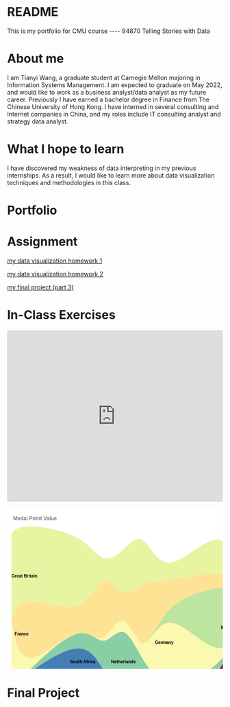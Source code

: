 # README
This is my portfolio for CMU course ---- 94870 Telling Stories with Data


# About me
I am Tianyi Wang, a graduate student at Carnegie Mellon majoring in Information Systems Management. I am expected to graduate on May 2022, and would like to work as a business analyst/data analyst as my future career. Previously I have earned a bachelor degree in Finance from The Chinese University of Hong Kong. I have interned in several consulting and Internet companies in China, and my roles include IT consulting analyst and strategy data analyst. 


# What I hope to learn
I have discovered my weakness of data interpreting in my previous internships. As a result, I would like to learn more about data visualization techniques and methodologies in this class.


# Portfolio

# Assignment
[my data visualization homework 1](/dataviz1.md)

[my data visualization homework 2](/dataviz2.md)

[my final project (part 3)](/final_project_Tianyi.md)

# In-Class Exercises


<iframe title="Here is the title" aria-label="chart" id="datawrapper-chart-kN1w6" src="https://datawrapper.dwcdn.net/kN1w6/2/" scrolling="no" frameborder="0" style="width: 0; min-width: 100% !important; border: none;" height="400"></iframe><script type="text/javascript">!function(){"use strict";window.addEventListener("message",(function(e){if(void 0!==e.data["datawrapper-height"]){var t=document.querySelectorAll("iframe");for(var a in e.data["datawrapper-height"])for(var r=0;r<t.length;r++){if(t[r].contentWindow===e.source)t[r].style.height=e.data["datawrapper-height"][a]+"px"}}}))}();
</script>

  
<svg xmlns="http://www.w3.org/2000/svg" width="805" height="600"><rect width="805" height="600" x="0" y="0" fill="#FFFFFF" id="backgorund"/><g id="viz"><g transform="translate(0,0)"><g transform="translate(10,20)"><g><path fill="rgb(251, 248, 176)" d="M0,240.00000000000003L3.9620149893525816,262.59259259259267C7.924029978705163,285.1851851851852,15.848059957410326,330.3703703703704,43.598447136259296,330.3703703703704C71.34883431510828,330.3703703703704,118.92557869410105,285.1851851851852,150.64340828009622,275.1851851851852C182.36123786609141,265.1851851851852,198.22015265908905,290.3703703703704,214.07906745208663,283.7037037037037C229.9379822450842,277.037037037037,245.79689703808182,238.51851851851848,261.65581183107946,243.7037037037037C277.514726624077,248.88888888888889,293.37364141707457,297.77777777777777,309.23255621007223,297.037037037037C325.0914710030698,296.2962962962963,340.95038579606734,245.92592592592595,372.66821538206256,248.14814814814815C404.3860449680578,250.37037037037035,451.96278934705055,305.18518518518516,483.6806189330457,307.40740740740733C515.3984485190409,309.6296296296296,531.2573633120385,259.2592592592593,547.116278105036,237.40740740740742C562.9751928980337,215.55555555555563,578.8341076910314,222.22222222222229,594.6930224840289,230.7407407407408C610.5519372770265,239.25925925925927,626.410852070024,249.62962962962965,642.2697668630216,257.77777777777777C658.1286816560192,265.9259259259259,673.9875964490169,271.85185185185185,689.8465112420145,264.81481481481484C705.705426035012,257.77777777777777,721.5643408280097,237.7777777777778,737.4232556210072,217.7777777777778C753.2821704140048,197.7777777777778,769.1410852070024,177.7777777777778,777.0705426035012,167.7777777777778L785,157.77777777777777L785,157.77777777777777L777.0705426035012,167.7777777777778C769.1410852070024,177.7777777777778,753.2821704140048,197.7777777777778,737.4232556210072,224.44444444444446C721.5643408280097,251.11111111111111,705.705426035012,284.44444444444446,689.8465112420145,311.48148148148147C673.9875964490169,338.51851851851853,658.1286816560192,359.2592592592593,642.2697668630216,344.4444444444445C626.410852070024,329.6296296296296,610.5519372770265,279.2592592592593,594.6930224840289,250.74074074074076C578.8341076910314,222.22222222222229,562.9751928980337,215.55555555555563,547.116278105036,237.40740740740748C531.2573633120385,259.2592592592593,515.3984485190409,309.6296296296296,483.6806189330457,340.7407407407407C451.96278934705055,371.8518518518518,404.3860449680578,383.7037037037037,372.66821538206256,381.4814814814815C340.95038579606734,379.2592592592593,325.0914710030698,362.962962962963,309.23255621007223,337.03703703703707C293.37364141707457,311.11111111111114,277.514726624077,275.5555555555556,261.65581183107946,270.3703703703704C245.79689703808182,265.1851851851852,229.9379822450842,290.3703703703704,214.07906745208663,290.3703703703704C198.22015265908905,290.3703703703704,182.36123786609141,265.1851851851852,150.64340828009622,275.1851851851852C118.92557869410105,285.1851851851852,71.34883431510828,330.3703703703704,43.598447136259296,357.0370370370371C15.848059957410326,383.70370370370375,7.924029978705163,391.8518518518519,3.9620149893525816,395.9259259259259L0,400Z"><title>Germany</title></path><path fill="rgb(231, 245, 163)" d="M0,39.999999999999986L3.9620149893525816,35.92592592592592C7.924029978705163,31.851851851851844,15.848059957410326,23.703703703703706,43.598447136259296,23.703703703703706C71.34883431510828,23.703703703703706,118.92557869410105,31.851851851851844,150.64340828009622,48.51851851851851C182.36123786609141,65.18518518518518,198.22015265908905,90.37037037037038,214.07906745208663,97.03703703703707C229.9379822450842,103.70370370370374,245.79689703808182,91.85185185185189,261.65581183107946,77.03703703703707C277.514726624077,62.22222222222225,293.37364141707457,44.44444444444448,309.23255621007223,57.03703703703707C325.0914710030698,69.62962962962966,340.95038579606734,112.59259259259261,372.66821538206256,108.14814814814817C404.3860449680578,103.70370370370371,451.96278934705055,51.851851851851855,483.6806189330457,54.074074074074076C515.3984485190409,56.296296296296305,531.2573633120385,112.59259259259261,547.116278105036,144.0740740740741C562.9751928980337,175.55555555555557,578.8341076910314,182.22222222222226,594.6930224840289,164.0740740740741C610.5519372770265,145.92592592592595,626.410852070024,102.96296296296295,642.2697668630216,84.44444444444444C658.1286816560192,65.92592592592592,673.9875964490169,71.85185185185186,689.8465112420145,64.81481481481482C705.705426035012,57.7777777777778,721.5643408280097,37.77777777777779,737.4232556210072,51.111111111111114C753.2821704140048,64.44444444444444,769.1410852070024,111.1111111111111,777.0705426035012,134.44444444444446L785,157.77777777777777L785,157.77777777777777L777.0705426035012,134.44444444444446C769.1410852070024,111.1111111111111,753.2821704140048,64.44444444444444,737.4232556210072,51.111111111111114C721.5643408280097,37.77777777777779,705.705426035012,57.7777777777778,689.8465112420145,64.81481481481484C673.9875964490169,71.85185185185186,658.1286816560192,65.92592592592592,642.2697668630216,84.44444444444444C626.410852070024,102.96296296296295,610.5519372770265,145.92592592592595,594.6930224840289,164.0740740740741C578.8341076910314,182.22222222222226,562.9751928980337,175.55555555555557,547.116278105036,164.0740740740741C531.2573633120385,152.5925925925926,515.3984485190409,136.2962962962963,483.6806189330457,134.07407407407408C451.96278934705055,131.85185185185188,404.3860449680578,143.70370370370372,372.66821538206256,148.14814814814818C340.95038579606734,152.5925925925926,325.0914710030698,149.62962962962968,309.23255621007223,157.03703703703707C293.37364141707457,164.44444444444446,277.514726624077,182.2222222222222,261.65581183107946,177.03703703703704C245.79689703808182,171.85185185185185,229.9379822450842,143.70370370370372,214.07906745208663,150.37037037037038C198.22015265908905,157.03703703703707,182.36123786609141,198.51851851851856,150.64340828009622,208.51851851851856C118.92557869410105,218.51851851851856,71.34883431510828,197.03703703703704,43.598447136259296,197.03703703703704C15.848059957410326,197.03703703703704,7.924029978705163,218.51851851851856,3.9620149893525816,229.25925925925927L0,240.00000000000003Z"><title>Great Britain</title></path><path fill="rgb(254, 227, 149)" d="M0,240.00000000000003L3.9620149893525816,229.25925925925927C7.924029978705163,218.51851851851856,15.848059957410326,197.03703703703704,43.598447136259296,197.03703703703704C71.34883431510828,197.03703703703704,118.92557869410105,218.51851851851856,150.64340828009622,208.51851851851856C182.36123786609141,198.51851851851856,198.22015265908905,157.03703703703707,214.07906745208663,150.3703703703704C229.9379822450842,143.70370370370372,245.79689703808182,171.85185185185185,261.65581183107946,177.03703703703704C277.514726624077,182.2222222222222,293.37364141707457,164.44444444444446,309.23255621007223,157.03703703703707C325.0914710030698,149.62962962962968,340.95038579606734,152.5925925925926,372.66821538206256,148.14814814814818C404.3860449680578,143.70370370370372,451.96278934705055,131.85185185185188,483.6806189330457,134.0740740740741C515.3984485190409,136.2962962962963,531.2573633120385,152.5925925925926,547.116278105036,164.0740740740741C562.9751928980337,175.55555555555557,578.8341076910314,182.22222222222226,594.6930224840289,164.0740740740741C610.5519372770265,145.92592592592595,626.410852070024,102.96296296296295,642.2697668630216,84.44444444444444C658.1286816560192,65.92592592592592,673.9875964490169,71.85185185185186,689.8465112420145,64.81481481481482C705.705426035012,57.7777777777778,721.5643408280097,37.77777777777779,737.4232556210072,51.111111111111114C753.2821704140048,64.44444444444444,769.1410852070024,111.1111111111111,777.0705426035012,134.44444444444446L785,157.77777777777777L785,157.77777777777777L777.0705426035012,167.7777777777778C769.1410852070024,177.7777777777778,753.2821704140048,197.7777777777778,737.4232556210072,184.44444444444446C721.5643408280097,171.11111111111111,705.705426035012,124.44444444444447,689.8465112420145,98.14814814814817C673.9875964490169,71.85185185185186,658.1286816560192,65.92592592592592,642.2697668630216,84.44444444444444C626.410852070024,102.96296296296295,610.5519372770265,145.92592592592595,594.6930224840289,164.0740740740741C578.8341076910314,182.22222222222226,562.9751928980337,175.55555555555557,547.116278105036,170.74074074074076C531.2573633120385,165.92592592592595,515.3984485190409,162.96296296296296,483.6806189330457,167.40740740740742C451.96278934705055,171.85185185185185,404.3860449680578,183.7037037037037,372.66821538206256,214.8148148148148C340.95038579606734,245.92592592592595,325.0914710030698,296.2962962962963,309.23255621007223,297.037037037037C293.37364141707457,297.77777777777777,277.514726624077,248.88888888888889,261.65581183107946,243.7037037037037C245.79689703808182,238.51851851851848,229.9379822450842,277.037037037037,214.07906745208663,283.7037037037037C198.22015265908905,290.3703703703704,182.36123786609141,265.1851851851852,150.64340828009622,275.1851851851852C118.92557869410105,285.1851851851852,71.34883431510828,330.3703703703704,43.598447136259296,330.3703703703704C15.848059957410326,330.3703703703704,7.924029978705163,285.1851851851852,3.9620149893525816,262.5925925925926L0,240.00000000000003Z"><title>France</title></path><path fill="rgb(137, 207, 165)" d="M0,400L3.9620149893525816,395.9259259259259C7.924029978705163,391.8518518518519,15.848059957410326,383.70370370370375,43.598447136259296,357.0370370370371C71.34883431510828,330.3703703703704,118.92557869410105,285.1851851851852,150.64340828009622,275.1851851851852C182.36123786609141,265.1851851851852,198.22015265908905,290.3703703703704,214.07906745208663,290.3703703703704C229.9379822450842,290.3703703703704,245.79689703808182,265.1851851851852,261.65581183107946,270.3703703703704C277.514726624077,275.5555555555556,293.37364141707457,311.11111111111114,309.23255621007223,337.03703703703707C325.0914710030698,362.962962962963,340.95038579606734,379.2592592592593,372.66821538206256,381.4814814814815C404.3860449680578,383.7037037037037,451.96278934705055,371.8518518518518,483.6806189330457,340.7407407407407C515.3984485190409,309.6296296296296,531.2573633120385,259.2592592592593,547.116278105036,237.40740740740742C562.9751928980337,215.55555555555563,578.8341076910314,222.22222222222229,594.6930224840289,250.7407407407408C610.5519372770265,279.2592592592593,626.410852070024,329.6296296296296,642.2697668630216,344.4444444444444C658.1286816560192,359.2592592592593,673.9875964490169,338.51851851851853,689.8465112420145,311.48148148148147C705.705426035012,284.44444444444446,721.5643408280097,251.11111111111111,737.4232556210072,224.44444444444446C753.2821704140048,197.7777777777778,769.1410852070024,177.7777777777778,777.0705426035012,167.7777777777778L785,157.77777777777777L785,157.77777777777777L777.0705426035012,187.7777777777778C769.1410852070024,217.7777777777778,753.2821704140048,277.7777777777778,737.4232556210072,304.4444444444445C721.5643408280097,331.11111111111114,705.705426035012,324.44444444444446,689.8465112420145,331.48148148148147C673.9875964490169,338.51851851851853,658.1286816560192,359.2592592592593,642.2697668630216,344.4444444444445C626.410852070024,329.6296296296296,610.5519372770265,279.2592592592593,594.6930224840289,250.74074074074076C578.8341076910314,222.22222222222229,562.9751928980337,215.55555555555563,547.116278105036,237.40740740740748C531.2573633120385,259.2592592592593,515.3984485190409,309.6296296296296,483.6806189330457,360.7407407407407C451.96278934705055,411.8518518518518,404.3860449680578,463.7037037037037,372.66821538206256,461.48148148148147C340.95038579606734,459.2592592592593,325.0914710030698,402.962962962963,309.23255621007223,390.3703703703704C293.37364141707457,377.7777777777778,277.514726624077,408.8888888888889,261.65581183107946,410.3703703703704C245.79689703808182,411.8518518518519,229.9379822450842,383.7037037037037,214.07906745208663,357.037037037037C198.22015265908905,330.3703703703704,182.36123786609141,305.18518518518516,150.64340828009622,308.51851851851853C118.92557869410105,311.8518518518519,71.34883431510828,343.70370370370375,43.598447136259296,363.70370370370375C15.848059957410326,383.70370370370375,7.924029978705163,391.8518518518519,3.9620149893525816,395.9259259259259L0,400Z"><title>Netherlands</title></path><path fill="rgb(67, 127, 180)" d="M0,400L3.9620149893525816,395.9259259259259C7.924029978705163,391.8518518518519,15.848059957410326,383.70370370370375,43.598447136259296,363.70370370370375C71.34883431510828,343.70370370370375,118.92557869410105,311.8518518518519,150.64340828009622,308.51851851851853C182.36123786609141,305.18518518518516,198.22015265908905,330.3703703703704,214.07906745208663,357.037037037037C229.9379822450842,383.7037037037037,245.79689703808182,411.8518518518519,261.65581183107946,410.3703703703704C277.514726624077,408.8888888888889,293.37364141707457,377.7777777777778,309.23255621007223,390.3703703703704C325.0914710030698,402.962962962963,340.95038579606734,459.2592592592593,372.66821538206256,461.48148148148147C404.3860449680578,463.7037037037037,451.96278934705055,411.8518518518518,483.6806189330457,394.0740740740741C515.3984485190409,376.29629629629625,531.2573633120385,392.5925925925926,547.116278105036,404.0740740740741C562.9751928980337,415.5555555555556,578.8341076910314,422.22222222222223,594.6930224840289,424.0740740740741C610.5519372770265,425.9259259259259,626.410852070024,422.962962962963,642.2697668630216,424.4444444444444C658.1286816560192,425.9259259259259,673.9875964490169,431.8518518518519,689.8465112420145,418.1481481481482C705.705426035012,404.4444444444445,721.5643408280097,371.11111111111114,737.4232556210072,357.7777777777778C753.2821704140048,344.4444444444445,769.1410852070024,351.11111111111114,777.0705426035012,354.4444444444444L785,357.77777777777777L785,357.77777777777777L777.0705426035012,354.4444444444445C769.1410852070024,351.11111111111114,753.2821704140048,344.4444444444445,737.4232556210072,357.7777777777778C721.5643408280097,371.11111111111114,705.705426035012,404.4444444444445,689.8465112420145,418.1481481481481C673.9875964490169,431.8518518518519,658.1286816560192,425.9259259259259,642.2697668630216,424.4444444444445C626.410852070024,422.962962962963,610.5519372770265,425.9259259259259,594.6930224840289,444.0740740740741C578.8341076910314,462.22222222222223,562.9751928980337,495.5555555555556,547.116278105036,484.0740740740741C531.2573633120385,472.5925925925926,515.3984485190409,416.29629629629625,483.6806189330457,414.0740740740741C451.96278934705055,411.8518518518518,404.3860449680578,463.7037037037037,372.66821538206256,461.48148148148147C340.95038579606734,459.2592592592593,325.0914710030698,402.962962962963,309.23255621007223,390.3703703703704C293.37364141707457,377.7777777777778,277.514726624077,408.8888888888889,261.65581183107946,410.3703703703704C245.79689703808182,411.8518518518519,229.9379822450842,383.7037037037037,214.07906745208663,377.037037037037C198.22015265908905,370.3703703703704,182.36123786609141,385.1851851851852,150.64340828009622,388.51851851851853C118.92557869410105,391.8518518518519,71.34883431510828,383.70370370370375,43.598447136259296,383.70370370370375C15.848059957410326,383.70370370370375,7.924029978705163,391.8518518518519,3.9620149893525816,395.9259259259259L0,400Z"><title>South Africa</title></path><path fill="rgb(248, 142, 83)" d="M0,400L3.9620149893525816,395.9259259259259C7.924029978705163,391.8518518518519,15.848059957410326,383.70370370370375,43.598447136259296,383.70370370370375C71.34883431510828,383.70370370370375,118.92557869410105,391.8518518518519,150.64340828009622,388.51851851851853C182.36123786609141,385.1851851851852,198.22015265908905,370.3703703703704,214.07906745208663,377.037037037037C229.9379822450842,383.7037037037037,245.79689703808182,411.8518518518519,261.65581183107946,410.3703703703704C277.514726624077,408.8888888888889,293.37364141707457,377.7777777777778,309.23255621007223,390.3703703703704C325.0914710030698,402.962962962963,340.95038579606734,459.2592592592593,372.66821538206256,461.48148148148147C404.3860449680578,463.7037037037037,451.96278934705055,411.8518518518518,483.6806189330457,414.0740740740741C515.3984485190409,416.29629629629625,531.2573633120385,472.5925925925926,547.116278105036,484.0740740740741C562.9751928980337,495.5555555555556,578.8341076910314,462.22222222222223,594.6930224840289,444.0740740740741C610.5519372770265,425.9259259259259,626.410852070024,422.962962962963,642.2697668630216,424.4444444444444C658.1286816560192,425.9259259259259,673.9875964490169,431.8518518518519,689.8465112420145,418.1481481481482C705.705426035012,404.4444444444445,721.5643408280097,371.11111111111114,737.4232556210072,357.7777777777778C753.2821704140048,344.4444444444445,769.1410852070024,351.11111111111114,777.0705426035012,354.4444444444444L785,357.77777777777777L785,357.77777777777777L777.0705426035012,354.4444444444445C769.1410852070024,351.11111111111114,753.2821704140048,344.4444444444445,737.4232556210072,357.7777777777778C721.5643408280097,371.11111111111114,705.705426035012,404.4444444444445,689.8465112420145,418.1481481481481C673.9875964490169,431.8518518518519,658.1286816560192,425.9259259259259,642.2697668630216,424.4444444444445C626.410852070024,422.962962962963,610.5519372770265,425.9259259259259,594.6930224840289,444.0740740740741C578.8341076910314,462.22222222222223,562.9751928980337,495.5555555555556,547.116278105036,484.0740740740741C531.2573633120385,472.5925925925926,515.3984485190409,416.29629629629625,483.6806189330457,414.0740740740741C451.96278934705055,411.8518518518518,404.3860449680578,463.7037037037037,372.66821538206256,468.1481481481481C340.95038579606734,472.5925925925926,325.0914710030698,429.6296296296296,309.23255621007223,417.037037037037C293.37364141707457,404.4444444444445,277.514726624077,422.22222222222223,261.65581183107946,437.037037037037C245.79689703808182,451.8518518518519,229.9379822450842,463.7037037037037,214.07906745208663,457.037037037037C198.22015265908905,450.3703703703704,182.36123786609141,425.1851851851852,150.64340828009622,408.51851851851853C118.92557869410105,391.8518518518519,71.34883431510828,383.70370370370375,43.598447136259296,383.70370370370375C15.848059957410326,383.70370370370375,7.924029978705163,391.8518518518519,3.9620149893525816,395.9259259259259L0,400Z"><title>Denmark</title></path><path fill="rgb(190, 229, 160)" d="M0,240.00000000000003L3.9620149893525816,262.59259259259267C7.924029978705163,285.1851851851852,15.848059957410326,330.3703703703704,43.598447136259296,330.3703703703704C71.34883431510828,330.3703703703704,118.92557869410105,285.1851851851852,150.64340828009622,275.1851851851852C182.36123786609141,265.1851851851852,198.22015265908905,290.3703703703704,214.07906745208663,283.7037037037037C229.9379822450842,277.037037037037,245.79689703808182,238.51851851851848,261.65581183107946,243.7037037037037C277.514726624077,248.88888888888889,293.37364141707457,297.77777777777777,309.23255621007223,297.037037037037C325.0914710030698,296.2962962962963,340.95038579606734,245.92592592592595,372.66821538206256,214.8148148148148C404.3860449680578,183.7037037037037,451.96278934705055,171.85185185185185,483.6806189330457,167.40740740740742C515.3984485190409,162.96296296296296,531.2573633120385,165.92592592592595,547.116278105036,170.74074074074076C562.9751928980337,175.55555555555557,578.8341076910314,182.22222222222226,594.6930224840289,164.0740740740741C610.5519372770265,145.92592592592595,626.410852070024,102.96296296296295,642.2697668630216,84.44444444444444C658.1286816560192,65.92592592592592,673.9875964490169,71.85185185185186,689.8465112420145,98.14814814814817C705.705426035012,124.44444444444447,721.5643408280097,171.11111111111111,737.4232556210072,184.44444444444446C753.2821704140048,197.7777777777778,769.1410852070024,177.7777777777778,777.0705426035012,167.7777777777778L785,157.77777777777777L785,157.77777777777777L777.0705426035012,167.7777777777778C769.1410852070024,177.7777777777778,753.2821704140048,197.7777777777778,737.4232556210072,217.7777777777778C721.5643408280097,237.7777777777778,705.705426035012,257.77777777777777,689.8465112420145,264.81481481481484C673.9875964490169,271.85185185185185,658.1286816560192,265.9259259259259,642.2697668630216,257.77777777777777C626.410852070024,249.62962962962965,610.5519372770265,239.25925925925927,594.6930224840289,230.74074074074076C578.8341076910314,222.22222222222229,562.9751928980337,215.55555555555563,547.116278105036,237.40740740740748C531.2573633120385,259.2592592592593,515.3984485190409,309.6296296296296,483.6806189330457,307.4074074074074C451.96278934705055,305.18518518518516,404.3860449680578,250.37037037037035,372.66821538206256,248.14814814814815C340.95038579606734,245.92592592592595,325.0914710030698,296.2962962962963,309.23255621007223,297.037037037037C293.37364141707457,297.77777777777777,277.514726624077,248.88888888888889,261.65581183107946,243.7037037037037C245.79689703808182,238.51851851851848,229.9379822450842,277.037037037037,214.07906745208663,283.7037037037037C198.22015265908905,290.3703703703704,182.36123786609141,265.1851851851852,150.64340828009622,275.1851851851852C118.92557869410105,285.1851851851852,71.34883431510828,330.3703703703704,43.598447136259296,330.3703703703704C15.848059957410326,330.3703703703704,7.924029978705163,285.1851851851852,3.9620149893525816,262.5925925925926L0,240.00000000000003Z"><title>Italy</title></path><path fill="rgb(158, 1, 66)" d="M0,400L3.9620149893525816,395.9259259259259C7.924029978705163,391.8518518518519,15.848059957410326,383.70370370370375,43.598447136259296,363.70370370370375C71.34883431510828,343.70370370370375,118.92557869410105,311.8518518518519,150.64340828009622,308.51851851851853C182.36123786609141,305.18518518518516,198.22015265908905,330.3703703703704,214.07906745208663,357.037037037037C229.9379822450842,383.7037037037037,245.79689703808182,411.8518518518519,261.65581183107946,410.3703703703704C277.514726624077,408.8888888888889,293.37364141707457,377.7777777777778,309.23255621007223,390.3703703703704C325.0914710030698,402.962962962963,340.95038579606734,459.2592592592593,372.66821538206256,461.48148148148147C404.3860449680578,463.7037037037037,451.96278934705055,411.8518518518518,483.6806189330457,360.7407407407407C515.3984485190409,309.6296296296296,531.2573633120385,259.2592592592593,547.116278105036,237.40740740740742C562.9751928980337,215.55555555555563,578.8341076910314,222.22222222222229,594.6930224840289,250.7407407407408C610.5519372770265,279.2592592592593,626.410852070024,329.6296296296296,642.2697668630216,344.4444444444444C658.1286816560192,359.2592592592593,673.9875964490169,338.51851851851853,689.8465112420145,331.48148148148147C705.705426035012,324.44444444444446,721.5643408280097,331.11111111111114,737.4232556210072,304.4444444444445C753.2821704140048,277.7777777777778,769.1410852070024,217.7777777777778,777.0705426035012,187.7777777777778L785,157.77777777777777L785,157.77777777777777L777.0705426035012,187.7777777777778C769.1410852070024,217.7777777777778,753.2821704140048,277.7777777777778,737.4232556210072,304.4444444444445C721.5643408280097,331.11111111111114,705.705426035012,324.44444444444446,689.8465112420145,331.48148148148147C673.9875964490169,338.51851851851853,658.1286816560192,359.2592592592593,642.2697668630216,377.7777777777778C626.410852070024,396.2962962962963,610.5519372770265,412.5925925925926,594.6930224840289,417.4074074074074C578.8341076910314,422.22222222222223,562.9751928980337,415.5555555555556,547.116278105036,404.0740740740741C531.2573633120385,392.5925925925926,515.3984485190409,376.29629629629625,483.6806189330457,394.0740740740741C451.96278934705055,411.8518518518518,404.3860449680578,463.7037037037037,372.66821538206256,461.48148148148147C340.95038579606734,459.2592592592593,325.0914710030698,402.962962962963,309.23255621007223,390.3703703703704C293.37364141707457,377.7777777777778,277.514726624077,408.8888888888889,261.65581183107946,410.3703703703704C245.79689703808182,411.8518518518519,229.9379822450842,383.7037037037037,214.07906745208663,357.037037037037C198.22015265908905,330.3703703703704,182.36123786609141,305.18518518518516,150.64340828009622,308.51851851851853C118.92557869410105,311.8518518518519,71.34883431510828,343.70370370370375,43.598447136259296,363.70370370370375C15.848059957410326,383.70370370370375,7.924029978705163,391.8518518518519,3.9620149893525816,395.9259259259259L0,400Z"><title>Australia</title></path><path fill="rgb(232, 94, 73)" d="M0,400L3.9620149893525816,395.9259259259259C7.924029978705163,391.8518518518519,15.848059957410326,383.70370370370375,43.598447136259296,383.70370370370375C71.34883431510828,383.70370370370375,118.92557869410105,391.8518518518519,150.64340828009622,408.51851851851853C182.36123786609141,425.1851851851852,198.22015265908905,450.3703703703704,214.07906745208663,457.037037037037C229.9379822450842,463.7037037037037,245.79689703808182,451.8518518518519,261.65581183107946,437.037037037037C277.514726624077,422.22222222222223,293.37364141707457,404.4444444444445,309.23255621007223,417.037037037037C325.0914710030698,429.6296296296296,340.95038579606734,472.5925925925926,372.66821538206256,468.1481481481481C404.3860449680578,463.7037037037037,451.96278934705055,411.8518518518518,483.6806189330457,414.0740740740741C515.3984485190409,416.29629629629625,531.2573633120385,472.5925925925926,547.116278105036,484.0740740740741C562.9751928980337,495.5555555555556,578.8341076910314,462.22222222222223,594.6930224840289,444.0740740740741C610.5519372770265,425.9259259259259,626.410852070024,422.962962962963,642.2697668630216,424.4444444444444C658.1286816560192,425.9259259259259,673.9875964490169,431.8518518518519,689.8465112420145,418.1481481481482C705.705426035012,404.4444444444445,721.5643408280097,371.11111111111114,737.4232556210072,377.7777777777778C753.2821704140048,384.4444444444445,769.1410852070024,431.11111111111114,777.0705426035012,454.4444444444445L785,477.7777777777778L785,477.7777777777778L777.0705426035012,454.4444444444445C769.1410852070024,431.11111111111114,753.2821704140048,384.4444444444445,737.4232556210072,377.7777777777778C721.5643408280097,371.11111111111114,705.705426035012,404.4444444444445,689.8465112420145,418.1481481481481C673.9875964490169,431.8518518518519,658.1286816560192,425.9259259259259,642.2697668630216,444.4444444444445C626.410852070024,462.962962962963,610.5519372770265,505.9259259259259,594.6930224840289,524.074074074074C578.8341076910314,542.2222222222223,562.9751928980337,535.5555555555555,547.116278105036,504.0740740740741C531.2573633120385,472.5925925925926,515.3984485190409,416.29629629629625,483.6806189330457,414.0740740740741C451.96278934705055,411.8518518518518,404.3860449680578,463.7037037037037,372.66821538206256,468.1481481481481C340.95038579606734,472.5925925925926,325.0914710030698,429.6296296296296,309.23255621007223,417.037037037037C293.37364141707457,404.4444444444445,277.514726624077,422.22222222222223,261.65581183107946,437.037037037037C245.79689703808182,451.8518518518519,229.9379822450842,463.7037037037037,214.07906745208663,457.037037037037C198.22015265908905,450.3703703703704,182.36123786609141,425.1851851851852,150.64340828009622,408.51851851851853C118.92557869410105,391.8518518518519,71.34883431510828,383.70370370370375,43.598447136259296,383.70370370370375C15.848059957410326,383.70370370370375,7.924029978705163,391.8518518518519,3.9620149893525816,395.9259259259259L0,400Z"><title>Czechoslovakia</title></path><path fill="rgb(94, 79, 162)" d="M0,400L3.9620149893525816,395.9259259259259C7.924029978705163,391.8518518518519,15.848059957410326,383.70370370370375,43.598447136259296,363.70370370370375C71.34883431510828,343.70370370370375,118.92557869410105,311.8518518518519,150.64340828009622,308.51851851851853C182.36123786609141,305.18518518518516,198.22015265908905,330.3703703703704,214.07906745208663,357.037037037037C229.9379822450842,383.7037037037037,245.79689703808182,411.8518518518519,261.65581183107946,410.3703703703704C277.514726624077,408.8888888888889,293.37364141707457,377.7777777777778,309.23255621007223,390.3703703703704C325.0914710030698,402.962962962963,340.95038579606734,459.2592592592593,372.66821538206256,461.48148148148147C404.3860449680578,463.7037037037037,451.96278934705055,411.8518518518518,483.6806189330457,394.0740740740741C515.3984485190409,376.29629629629625,531.2573633120385,392.5925925925926,547.116278105036,404.0740740740741C562.9751928980337,415.5555555555556,578.8341076910314,422.22222222222223,594.6930224840289,417.4074074074074C610.5519372770265,412.5925925925926,626.410852070024,396.2962962962963,642.2697668630216,377.77777777777777C658.1286816560192,359.2592592592593,673.9875964490169,338.51851851851853,689.8465112420145,331.48148148148147C705.705426035012,324.44444444444446,721.5643408280097,331.11111111111114,737.4232556210072,304.4444444444445C753.2821704140048,277.7777777777778,769.1410852070024,217.7777777777778,777.0705426035012,187.7777777777778L785,157.77777777777777L785,357.77777777777777L777.0705426035012,354.4444444444445C769.1410852070024,351.11111111111114,753.2821704140048,344.4444444444445,737.4232556210072,357.7777777777778C721.5643408280097,371.11111111111114,705.705426035012,404.4444444444445,689.8465112420145,418.1481481481481C673.9875964490169,431.8518518518519,658.1286816560192,425.9259259259259,642.2697668630216,424.4444444444445C626.410852070024,422.962962962963,610.5519372770265,425.9259259259259,594.6930224840289,424.0740740740741C578.8341076910314,422.22222222222223,562.9751928980337,415.5555555555556,547.116278105036,404.0740740740741C531.2573633120385,392.5925925925926,515.3984485190409,376.29629629629625,483.6806189330457,394.0740740740741C451.96278934705055,411.8518518518518,404.3860449680578,463.7037037037037,372.66821538206256,461.48148148148147C340.95038579606734,459.2592592592593,325.0914710030698,402.962962962963,309.23255621007223,390.3703703703704C293.37364141707457,377.7777777777778,277.514726624077,408.8888888888889,261.65581183107946,410.3703703703704C245.79689703808182,411.8518518518519,229.9379822450842,383.7037037037037,214.07906745208663,357.037037037037C198.22015265908905,330.3703703703704,182.36123786609141,305.18518518518516,150.64340828009622,308.51851851851853C118.92557869410105,311.8518518518519,71.34883431510828,343.70370370370375,43.598447136259296,363.70370370370375C15.848059957410326,383.70370370370375,7.924029978705163,391.8518518518519,3.9620149893525816,395.9259259259259L0,400Z"><title>Soviet Union</title></path><path fill="rgb(202, 50, 74)" d="M0,400L3.9620149893525816,395.9259259259259C7.924029978705163,391.8518518518519,15.848059957410326,383.70370370370375,43.598447136259296,383.70370370370375C71.34883431510828,383.70370370370375,118.92557869410105,391.8518518518519,150.64340828009622,408.51851851851853C182.36123786609141,425.1851851851852,198.22015265908905,450.3703703703704,214.07906745208663,457.037037037037C229.9379822450842,463.7037037037037,245.79689703808182,451.8518518518519,261.65581183107946,437.037037037037C277.514726624077,422.22222222222223,293.37364141707457,404.4444444444445,309.23255621007223,417.037037037037C325.0914710030698,429.6296296296296,340.95038579606734,472.5925925925926,372.66821538206256,468.1481481481481C404.3860449680578,463.7037037037037,451.96278934705055,411.8518518518518,483.6806189330457,414.0740740740741C515.3984485190409,416.29629629629625,531.2573633120385,472.5925925925926,547.116278105036,504.0740740740741C562.9751928980337,535.5555555555555,578.8341076910314,542.2222222222223,594.6930224840289,524.074074074074C610.5519372770265,505.9259259259259,626.410852070024,462.962962962963,642.2697668630216,444.4444444444444C658.1286816560192,425.9259259259259,673.9875964490169,431.8518518518519,689.8465112420145,418.1481481481482C705.705426035012,404.4444444444445,721.5643408280097,371.11111111111114,737.4232556210072,384.4444444444445C753.2821704140048,397.7777777777778,769.1410852070024,457.7777777777778,777.0705426035012,487.7777777777778L785,517.7777777777778L785,517.7777777777778L777.0705426035012,494.4444444444445C769.1410852070024,471.11111111111114,753.2821704140048,424.4444444444445,737.4232556210072,411.11111111111114C721.5643408280097,397.7777777777778,705.705426035012,417.7777777777778,689.8465112420145,424.8148148148148C673.9875964490169,431.8518518518519,658.1286816560192,425.9259259259259,642.2697668630216,444.4444444444445C626.410852070024,462.962962962963,610.5519372770265,505.9259259259259,594.6930224840289,524.074074074074C578.8341076910314,542.2222222222223,562.9751928980337,535.5555555555555,547.116278105036,504.0740740740741C531.2573633120385,472.5925925925926,515.3984485190409,416.29629629629625,483.6806189330457,414.0740740740741C451.96278934705055,411.8518518518518,404.3860449680578,463.7037037037037,372.66821538206256,468.1481481481481C340.95038579606734,472.5925925925926,325.0914710030698,429.6296296296296,309.23255621007223,417.037037037037C293.37364141707457,404.4444444444445,277.514726624077,422.22222222222223,261.65581183107946,437.037037037037C245.79689703808182,451.8518518518519,229.9379822450842,463.7037037037037,214.07906745208663,457.037037037037C198.22015265908905,450.3703703703704,182.36123786609141,425.1851851851852,150.64340828009622,408.51851851851853C118.92557869410105,391.8518518518519,71.34883431510828,383.70370370370375,43.598447136259296,383.70370370370375C15.848059957410326,383.70370370370375,7.924029978705163,391.8518518518519,3.9620149893525816,395.9259259259259L0,400Z"><title>Belgium</title></path><path fill="rgb(86, 173, 174)" d="M0,400L3.9620149893525816,395.9259259259259C7.924029978705163,391.8518518518519,15.848059957410326,383.70370370370375,43.598447136259296,383.70370370370375C71.34883431510828,383.70370370370375,118.92557869410105,391.8518518518519,150.64340828009622,408.51851851851853C182.36123786609141,425.1851851851852,198.22015265908905,450.3703703703704,214.07906745208663,457.037037037037C229.9379822450842,463.7037037037037,245.79689703808182,451.8518518518519,261.65581183107946,437.037037037037C277.514726624077,422.22222222222223,293.37364141707457,404.4444444444445,309.23255621007223,417.037037037037C325.0914710030698,429.6296296296296,340.95038579606734,472.5925925925926,372.66821538206256,468.1481481481481C404.3860449680578,463.7037037037037,451.96278934705055,411.8518518518518,483.6806189330457,414.0740740740741C515.3984485190409,416.29629629629625,531.2573633120385,472.5925925925926,547.116278105036,504.0740740740741C562.9751928980337,535.5555555555555,578.8341076910314,542.2222222222223,594.6930224840289,524.074074074074C610.5519372770265,505.9259259259259,626.410852070024,462.962962962963,642.2697668630216,444.4444444444444C658.1286816560192,425.9259259259259,673.9875964490169,431.8518518518519,689.8465112420145,418.1481481481482C705.705426035012,404.4444444444445,721.5643408280097,371.11111111111114,737.4232556210072,377.7777777777778C753.2821704140048,384.4444444444445,769.1410852070024,431.11111111111114,777.0705426035012,454.4444444444445L785,477.7777777777778L785,517.7777777777778L777.0705426035012,487.7777777777778C769.1410852070024,457.7777777777778,753.2821704140048,397.7777777777778,737.4232556210072,384.4444444444445C721.5643408280097,371.11111111111114,705.705426035012,404.4444444444445,689.8465112420145,418.1481481481481C673.9875964490169,431.8518518518519,658.1286816560192,425.9259259259259,642.2697668630216,444.4444444444445C626.410852070024,462.962962962963,610.5519372770265,505.9259259259259,594.6930224840289,524.074074074074C578.8341076910314,542.2222222222223,562.9751928980337,535.5555555555555,547.116278105036,504.0740740740741C531.2573633120385,472.5925925925926,515.3984485190409,416.29629629629625,483.6806189330457,414.0740740740741C451.96278934705055,411.8518518518518,404.3860449680578,463.7037037037037,372.66821538206256,468.1481481481481C340.95038579606734,472.5925925925926,325.0914710030698,429.6296296296296,309.23255621007223,417.037037037037C293.37364141707457,404.4444444444445,277.514726624077,422.22222222222223,261.65581183107946,437.037037037037C245.79689703808182,451.8518518518519,229.9379822450842,463.7037037037037,214.07906745208663,457.037037037037C198.22015265908905,450.3703703703704,182.36123786609141,425.1851851851852,150.64340828009622,408.51851851851853C118.92557869410105,391.8518518518519,71.34883431510828,383.70370370370375,43.598447136259296,383.70370370370375C15.848059957410326,383.70370370370375,7.924029978705163,391.8518518518519,3.9620149893525816,395.9259259259259L0,400Z"><title>Poland</title></path><path fill="rgb(253, 190, 112)" d="M0,400L3.9620149893525816,395.9259259259259C7.924029978705163,391.8518518518519,15.848059957410326,383.70370370370375,43.598447136259296,383.70370370370375C71.34883431510828,383.70370370370375,118.92557869410105,391.8518518518519,150.64340828009622,408.51851851851853C182.36123786609141,425.1851851851852,198.22015265908905,450.3703703703704,214.07906745208663,457.037037037037C229.9379822450842,463.7037037037037,245.79689703808182,451.8518518518519,261.65581183107946,437.037037037037C277.514726624077,422.22222222222223,293.37364141707457,404.4444444444445,309.23255621007223,417.037037037037C325.0914710030698,429.6296296296296,340.95038579606734,472.5925925925926,372.66821538206256,468.1481481481481C404.3860449680578,463.7037037037037,451.96278934705055,411.8518518518518,483.6806189330457,414.0740740740741C515.3984485190409,416.29629629629625,531.2573633120385,472.5925925925926,547.116278105036,484.0740740740741C562.9751928980337,495.5555555555556,578.8341076910314,462.22222222222223,594.6930224840289,444.0740740740741C610.5519372770265,425.9259259259259,626.410852070024,422.962962962963,642.2697668630216,424.4444444444444C658.1286816560192,425.9259259259259,673.9875964490169,431.8518518518519,689.8465112420145,418.1481481481482C705.705426035012,404.4444444444445,721.5643408280097,371.11111111111114,737.4232556210072,357.7777777777778C753.2821704140048,344.4444444444445,769.1410852070024,351.11111111111114,777.0705426035012,354.4444444444444L785,357.77777777777777L785,477.7777777777778L777.0705426035012,454.4444444444445C769.1410852070024,431.11111111111114,753.2821704140048,384.4444444444445,737.4232556210072,377.7777777777778C721.5643408280097,371.11111111111114,705.705426035012,404.4444444444445,689.8465112420145,418.1481481481481C673.9875964490169,431.8518518518519,658.1286816560192,425.9259259259259,642.2697668630216,424.4444444444445C626.410852070024,422.962962962963,610.5519372770265,425.9259259259259,594.6930224840289,444.0740740740741C578.8341076910314,462.22222222222223,562.9751928980337,495.5555555555556,547.116278105036,484.0740740740741C531.2573633120385,472.5925925925926,515.3984485190409,416.29629629629625,483.6806189330457,414.0740740740741C451.96278934705055,411.8518518518518,404.3860449680578,463.7037037037037,372.66821538206256,468.1481481481481C340.95038579606734,472.5925925925926,325.0914710030698,429.6296296296296,309.23255621007223,417.037037037037C293.37364141707457,404.4444444444445,277.514726624077,422.22222222222223,261.65581183107946,437.037037037037C245.79689703808182,451.8518518518519,229.9379822450842,463.7037037037037,214.07906745208663,457.037037037037C198.22015265908905,450.3703703703704,182.36123786609141,425.1851851851852,150.64340828009622,408.51851851851853C118.92557869410105,391.8518518518519,71.34883431510828,383.70370370370375,43.598447136259296,383.70370370370375C15.848059957410326,383.70370370370375,7.924029978705163,391.8518518518519,3.9620149893525816,395.9259259259259L0,400Z"><title>East Germany</title></path></g><g id="xAxis" transform="translate(0,560)" fill="none" font-size="10" font-family="sans-serif" text-anchor="middle"><path class="domain" stroke="currentColor" d="M0.5,0.5H785.5"/><g class="tick" opacity="1" transform="translate(48.076744378992785,0)"><line stroke="currentColor" y2="6"/><text fill="currentColor" y="9" dy="0.71em">1910</text></g><g class="tick" opacity="1" transform="translate(107.53953372604332,0)"><line stroke="currentColor" y2="6"/><text fill="currentColor" y="9" dy="0.71em">1915</text></g><g class="tick" opacity="1" transform="translate(167.00232307309383,0)"><line stroke="currentColor" y2="6"/><text fill="currentColor" y="9" dy="0.71em">1920</text></g><g class="tick" opacity="1" transform="translate(226.49767692690614,0)"><line stroke="currentColor" y2="6"/><text fill="currentColor" y="9" dy="0.71em">1925</text></g><g class="tick" opacity="1" transform="translate(285.9604662739567,0)"><line stroke="currentColor" y2="6"/><text fill="currentColor" y="9" dy="0.71em">1930</text></g><g class="tick" opacity="1" transform="translate(345.42325562100723,0)"><line stroke="currentColor" y2="6"/><text fill="currentColor" y="9" dy="0.71em">1935</text></g><g class="tick" opacity="1" transform="translate(404.8860449680578,0)"><line stroke="currentColor" y2="6"/><text fill="currentColor" y="9" dy="0.71em">1940</text></g><g class="tick" opacity="1" transform="translate(464.3800419674217,0)"><line stroke="currentColor" y2="6"/><text fill="currentColor" y="9" dy="0.71em">1945</text></g><g class="tick" opacity="1" transform="translate(523.8441881689206,0)"><line stroke="currentColor" y2="6"/><text fill="currentColor" y="9" dy="0.71em">1950</text></g><g class="tick" opacity="1" transform="translate(583.3069775159711,0)"><line stroke="currentColor" y2="6"/><text fill="currentColor" y="9" dy="0.71em">1955</text></g><g class="tick" opacity="1" transform="translate(642.7697668630216,0)"><line stroke="currentColor" y2="6"/><text fill="currentColor" y="9" dy="0.71em">1960</text></g><g class="tick" opacity="1" transform="translate(702.265120716834,0)"><line stroke="currentColor" y2="6"/><text fill="currentColor" y="9" dy="0.71em">1965</text></g><g class="tick" opacity="1" transform="translate(761.7279100638846,0)"><line stroke="currentColor" y2="6"/><text fill="currentColor" y="9" dy="0.71em">1970</text></g></g><text y="556" x="785" text-anchor="end" style="font-family: Arial, sans-serif; font-size: 12px; fill: rgb(123, 123, 123); font-weight: bold;">Year</text><text x="4" text-anchor="start" dominant-baseline="hanging" style="font-family: Arial, sans-serif; font-size: 12px; fill: rgb(123, 123, 123); font-weight: bold;">Medal Point Value</text><g id="labels"><text x="356.80930058906495" y="295.55555555555554" text-anchor="middle" alignment-baseline="middle" style="font-family: Arial, sans-serif; font-size: 10px; fill: black; font-weight: bold;">Germany</text><text x="0" y="140" text-anchor="start" alignment-baseline="middle" style="font-family: Arial, sans-serif; font-size: 10px; fill: black; font-weight: bold;">Great Britain</text><text x="23.77208993611549" y="275.55555555555554" text-anchor="middle" alignment-baseline="middle" style="font-family: Arial, sans-serif; font-size: 10px; fill: black; font-weight: bold;">France</text><text x="261.6558118310794" y="340.00000000000006" text-anchor="middle" alignment-baseline="middle" style="font-family: Arial, sans-serif; font-size: 10px; fill: black; font-weight: bold;">Netherlands</text><text x="166.50232307309383" y="340.00000000000006" text-anchor="middle" alignment-baseline="middle" style="font-family: Arial, sans-serif; font-size: 10px; fill: black; font-weight: bold;">South Africa</text><text x="214.07906745208663" y="415.55555555555554" text-anchor="middle" alignment-baseline="middle" style="font-family: Arial, sans-serif; font-size: 10px; fill: black; font-weight: bold;">Denmark</text><text x="499.5395337260433" y="260" text-anchor="middle" alignment-baseline="middle" style="font-family: Arial, sans-serif; font-size: 10px; fill: black; font-weight: bold;">Italy</text><text x="547.116278105036" y="308.8888888888889" text-anchor="middle" alignment-baseline="middle" style="font-family: Arial, sans-serif; font-size: 10px; fill: black; font-weight: bold;">Australia</text><text x="594.6930224840289" y="488.8888888888889" text-anchor="middle" alignment-baseline="middle" style="font-family: Arial, sans-serif; font-size: 10px; fill: black; font-weight: bold;">Czechoslovakia</text><text x="785" y="257.77777777777777" text-anchor="end" alignment-baseline="middle" style="font-family: Arial, sans-serif; font-size: 10px; fill: black; font-weight: bold;">Soviet Union</text><text x="737.4232556210072" y="357.77777777777777" text-anchor="middle" alignment-baseline="middle" style="font-family: Arial, sans-serif; font-size: 10px; fill: black; font-weight: bold;">Belgium</text><text x="785" y="497.7777777777778" text-anchor="end" alignment-baseline="middle" style="font-family: Arial, sans-serif; font-size: 10px; fill: black; font-weight: bold;">Poland</text><text x="785" y="417.77777777777777" text-anchor="end" alignment-baseline="middle" style="font-family: Arial, sans-serif; font-size: 10px; fill: black; font-weight: bold;">East Germany</text></g></g><text x="4" y="4" style="font-family: Arial, sans-serif; font-size: 12px; fill: black; font-weight: bold; dominant-baseline: hanging;"/></g></g></svg>
  
  
  
# Final Project
